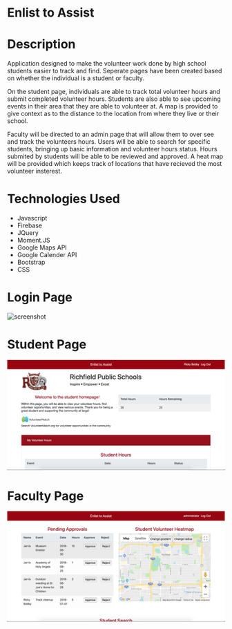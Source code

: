 # Enlist to Assist

# Description

Application designed to make the volunteer work done by high school students easier to track and find. Seperate pages have been created based on whether the individual is a student or faculty. 

On the student page, individuals are able to track total volunteer hours and submit completed volunteer hours. Students are also able to see upcoming events in their area that they are able to volunteer at. A map is provided to give context as to the distance to the location from where they live or their school. 

Faculty will be directed to an admin page that will allow them to over see and track the volunteers hours. Users will be able to search for specific students, bringing up basic information and volunteer hours status. Hours submited by students will be able to be reviewed and approved. A heat map will be provided which keeps track of locations that have recieved the most volunteer insterest.

# Technologies Used

- Javascript 
- Firebase
- JQuery
- Moment.JS
- Google Maps API
- Google Calender API
- Bootstrap
- CSS 

# Login Page
![screenshot](assets/images/groupProject1.jpeg)
# Student Page
![screenshot](assets/images/studentPage.jpeg)
# Faculty Page
![screenshot](assets/images/facultyPage.jpeg)